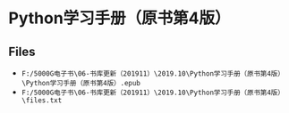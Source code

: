 # Python学习手册（原书第4版）

## Files

- `F:/5000G电子书\06-书库更新（201911）\2019.10\Python学习手册（原书第4版）\Python学习手册（原书第4版）.epub`
- `F:/5000G电子书\06-书库更新（201911）\2019.10\Python学习手册（原书第4版）\files.txt`
